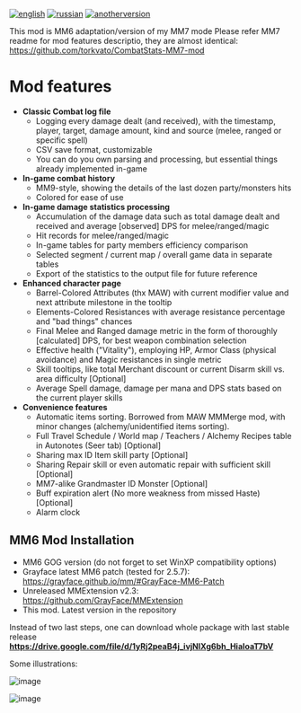 [![english](https://img.shields.io/badge/lang-English-green.svg)](https://github.com/torkvato/CombatStats-MM6-mod/blob/master/README.md)
[![russian](https://img.shields.io/badge/lang-Russian-red.svg)](https://github.com/torkvato/CombatStats-MM6-mod/blob/master/README.ru.md)
[![anotherversion](https://img.shields.io/badge/anotherversion-MM7-yellow.svg)](https://github.com/torkvato/CombatStats-MM7-mod)

This mod is MM6 adaptation/version of my MM7 mode
Please refer MM7 readme for mod features descriptio, they are almost identical:
https://github.com/torkvato/CombatStats-MM7-mod

# Mod features
- **Classic Combat log file**
    - Logging every damage dealt (and received), with the timestamp, player, target, damage amount, kind and source (melee, ranged or specific spell)
    - CSV save format, customizable
    - You can do you own parsing and processing, but essential things already implemented in-game
- **In-game combat history**
    -  MM9-style, showing the details of the last dozen party/monsters hits
    -  Colored for ease of use
- **In-game damage statistics processing**
    - Accumulation of the damage data such as total damage dealt and received and average [observed] DPS for melee/ranged/magic
    - Hit records for melee/ranged/magic
    - In-game tables for party members efficiency comparison
    - Selected segment / current map / overall game data in separate tables
    - Export of the statistics to the output file for future reference
- **Enhanced character page**
    - Barrel-Colored Attributes (thx MAW) with current modifier value and next attribute milestone in the tooltip
    - Elements-Colored Resistances with average resistance percentage and "bad things" chances
    - Final Melee and Ranged damage metric in the form of thoroughly [calculated] DPS, for best weapon combination selection
    - Effective health ("Vitality"), employing HP, Armor Class (physical avoidance) and Magic resistances in single metric
    - Skill tooltips, like total Merchant discount or current Disarm skill vs. area difficulty [Optional]
    - Average Spell damage, damage per mana and DPS stats based on the current player skills   
- **Convenience features**	
    - Automatic items sorting. Borrowed from MAW MMMerge mod, with minor changes (alchemy/unidentified items sorting). 
    - Full Travel Schedule / World map / Teachers / Alchemy Recipes table in Autonotes (Seer tab) [Optional]	
    - Sharing max ID Item skill party [Optional]
    - Sharing Repair skill or even automatic repair with sufficient skill [Optional]
    - MM7-alike Grandmaster ID Monster  [Optional]
    - Buff expiration alert (No more weakness from missed Haste) [Optional]
    - Alarm clock 


## MM6 Mod Installation
 - MM6 GOG version (do not forget to set WinXP compatibility options)
 - Grayface latest MM6 patch (tested for 2.5.7): https://grayface.github.io/mm/#GrayFace-MM6-Patch
 - Unreleased MMExtension v2.3: https://github.com/GrayFace/MMExtension 
 - This mod. Latest version in the repository 
 
Instead of two last steps, one can download whole package with last stable release\
**https://drive.google.com/file/d/1yRj2peaB4j_ivjNlXg6bh_HiaIoaT7bV**

Some illustrations:

![image](https://github.com/user-attachments/assets/3c1cb510-a778-418b-8355-1b6ff9d485d9)


![image](https://github.com/user-attachments/assets/940d79a6-583b-41a3-a492-8177e075e459)
